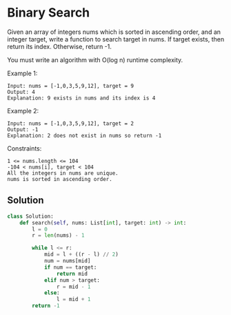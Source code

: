 # Binary Search

Given an array of integers nums which is sorted in ascending order, and an integer target, write a function to search target in nums. If target exists, then return its index. Otherwise, return -1.

You must write an algorithm with O(log n) runtime complexity.

Example 1:

```
Input: nums = [-1,0,3,5,9,12], target = 9
Output: 4
Explanation: 9 exists in nums and its index is 4
```

Example 2:

```
Input: nums = [-1,0,3,5,9,12], target = 2
Output: -1
Explanation: 2 does not exist in nums so return -1
```

Constraints:

```
1 <= nums.length <= 104
-104 < nums[i], target < 104
All the integers in nums are unique.
nums is sorted in ascending order.
```

## Solution

```py
class Solution:
    def search(self, nums: List[int], target: int) -> int:
        l = 0
        r = len(nums) - 1

        while l <= r:
            mid = l + ((r - l) // 2)
            num = nums[mid]
            if num == target:
                return mid
            elif num > target:
                r = mid - 1
            else:
                l = mid + 1
        return -1
```
